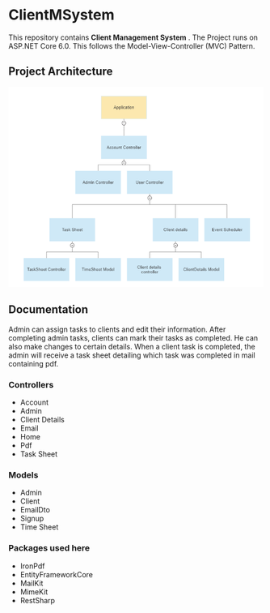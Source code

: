 # ClientMSystem

This repository contains **Client Management System** . The Project runs on ASP.NET Core 6.0. This follows the Model-View-Controller (MVC) Pattern.

## Project Architecture

![Architecture](./Screenshot.png)

## Documentation

Admin can assign tasks to clients and edit their information.
After completing admin tasks, clients can mark their tasks as completed. He can also make changes to certain details. When a client task is completed, the admin will receive a task sheet detailing which task was completed in mail containing pdf.

### Controllers

- Account
- Admin
- Client Details
- Email
- Home
- Pdf
- Task Sheet

### Models

- Admin
- Client
- EmailDto
- Signup
- Time Sheet

### Packages used here 

- IronPdf
- EntityFrameworkCore
- MailKit
- MimeKit
- RestSharp
